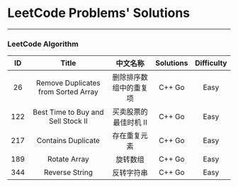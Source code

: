 # LeetCode Problems' Solutions
***
### LeetCode Algorithm
| ID | Title | 中文名称 | Solutions | Difficulty |
| :------: | :------: | :------: | :------: | :------: |
| 26 | Remove Duplicates from Sorted Array | 删除排序数组中的重复项 | C++ Go | Easy |
| 122 | Best Time to Buy and Sell Stock II | 买卖股票的最佳时机 II | C++ Go | Easy |
| 217 | Contains Duplicate | 存在重复元素 | C++ Go | Easy |
| 189 | Rotate Array | 旋转数组 | C++ Go | Easy |
| 344 | Reverse String | 反转字符串 | C++ Go | Easy |

